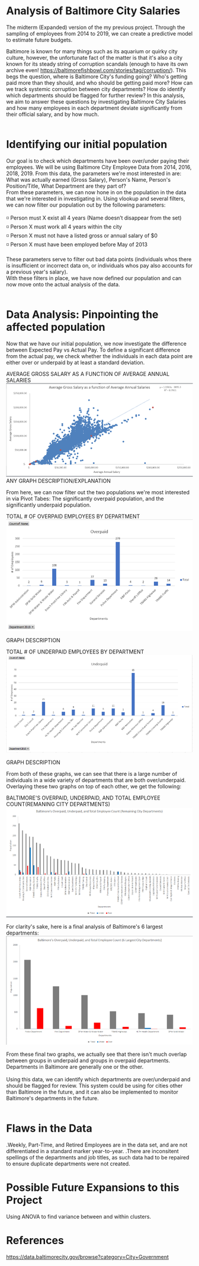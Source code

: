 # Analysis of Baltimore City Salaries
The midterm (Expanded) version of the my previous project. Through the sampling of employees from 2014 to 2019, we can create a predictive model to estimate future budgets.

Baltimore is known for many things such as its aquarium or quirky city culture, however, the unfortunate fact of the matter is that it's also a city known for its steady string of corruption scandals (enough to have its own archive even! https://baltimorefishbowl.com/stories/tag/corruption/). This begs the question, where is Baltimore City's funding going? Who's getting paid more than they should, and who should be getting paid more? How can we track systemic corruption between city departments?
How do identify which departments should be flagged for further review? In this analysis, we aim to answer these questions by investigating Baltimore City Salaries and how many employees in each department deviate significantly from their official salary, and by how much.</br>
</br>
# Identifying our initial population
Our goal is to check which departments have been over/under paying their employees. We will be using Baltimore City Employee Data from 2014, 2016, 2018, 2019. From this data, the parameters we're most interested in are: What was actually earned (Gross Salary), Person's Name, Person's Position/Title, What Department are they part of? </br>
From these parameters, we can now hone in on the population in the data that we're interested in investigating in. Using vlookup and several filters, we can now filter our population out by the following parameters:</br>
</br>
:white_medium_small_square: Person must X exist all 4 years (Name doesn’t disappear from the set)</br>
:white_medium_small_square: Person X must work all 4 years within the city</br>
:white_medium_small_square: Person X must not have a listed gross or annual salary of $0</br>
:white_medium_small_square: Person X must have been employed before May of 2013</br>
</br>
These parameters serve to filter out bad data points (individuals whos there is insufficient or incorrect data on, or individuals whos pay also accounts for a previous year's salary).</br>
With these filters in place, we have now defined our population and can now move onto the actual analysis of the data.</br>
</br>
# Data Analysis: Pinpointing the affected population
Now that we have our initial population, we now investigate the difference between Expected Pay vs Actual Pay. To define a significant difference from the actual pay, we check whether the individuals in each data point are either over or underpaid by at least a standard deviation. </br>
 
AVERAGE GROSS SALARY AS A FUNCTION OF AVERAGE ANNUAL SALARIES
![alt text](https://github.com/Gramir10/Analysis_of_Baltimore_City_Salaries/blob/master/a1.png)
ANY GRAPH DESCRIPTION/EXPLANATION

From here, we can now filter out the two populations we're most interested in via Pivot Tabes: The significantly overpaid population, and the significantly underpaid population.

TOTAL # OF OVERPAID EMPLOYEES BY DEPARTMENT
![alt text](https://github.com/Gramir10/Analysis_of_Baltimore_City_Salaries/blob/master/o1.png)

GRAPH DESCRIPTION

TOTAL # OF UNDERPAID EMPLOYEES BY DEPARTMENT
![alt text](https://github.com/Gramir10/Analysis_of_Baltimore_City_Salaries/blob/master/u1.png)

GRAPH DESCRIPTION

From both of these graphs, we can see that there is a large number of individuals in a wide variety of departments that are both over/underpaid. Overlaying these two graphs on top of each other, we get the following:

BALTIMORE'S OVERPAID, UNDERPAID, AND TOTAL EMPLOYEE COUNT(REMANING CITY DEPARTMENTS)
![alt text](https://github.com/Gramir10/Analysis_of_Baltimore_City_Salaries/blob/master/d20.png)

For clarity's sake, here is a final analysis of Baltimore's 6 largest departments:
![alt text](https://github.com/Gramir10/Analysis_of_Baltimore_City_Salaries/blob/master/l6.png)

From these final two graphs, we actually see that there isn't much overlap between groups in underpaid and groups in overpaid departments. Departments in Baltimore are generally one or the other.</br>
</br>
Using this data, we can identify which departments are over/underpaid and should be flagged for review. This system could be using for cities other than Baltimore in the future, and it can also be implemented to monitor Baltimore's departments in the future.</br>
</br>
# Flaws in the Data
.Weekly, Part-Time, and Retired Employees are in the data set, and are not differentiated in a standard marker year-to-year.
.There are inconsitent spellings of the departments and job titles, as such data had to be repaired to ensure duplicate departments were not created.
</br>
# Possible Future Expansions to this Project
Using ANOVA to find variance between and within clusters.
</br>
# References
https://data.baltimorecity.gov/browse?category=City+Government

